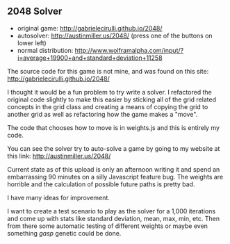 2048 Solver
-----------

 * original game: http://gabrielecirulli.github.io/2048/
 * autosolver: http://austinmiller.us/2048/ (press one of the buttons on lower left)
 * normal distribution: http://www.wolframalpha.com/input/?i=average+19900+and+standard+deviation+11258



The source code for this game is not mine, and was found on this site: 
http://gabrielecirulli.github.io/2048/

I thought it would be a fun problem to try write a solver.  I refactored the 
original code slightly to make this easier by sticking all of the grid related
concepts in the grid class and creating a means of copying the grid to another
grid as well as refactoring how the game makes a "move".

The code that chooses how to move is in weights.js and this is entirely my code.

You can see the solver try to auto-solve a game by going to my website at this
link: http://austinmiller.us/2048/

Current state as of this upload is only an afternoon writing it and spend an
embarrassing 90 minutes on a silly Javascript feature bug.  The weights are
horrible and the calculation of possible future paths is pretty bad.

I have many ideas for improvement.

I want to create a test scenario to play as the solver for a 1,000 iterations and
come up with stats like standard deviation, mean, max, min, etc.  Then from there
some automatic testing of different weights or maybe even something *gasp* genetic
could be done.

